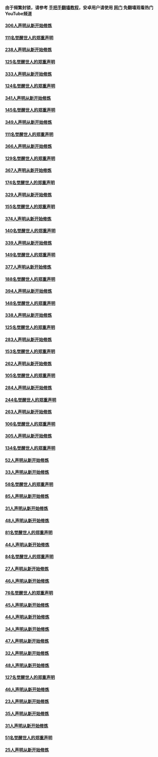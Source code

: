 #### 由于频繁封锁，请参考 [手把手翻墙教程](https://github.com/gfw-breaker/guides/wiki/)，安卓用户请使用 [网门](https://github.com/gfw-breaker/nogfw/blob/master/dl.md?t=07200000) 免翻墙观看热门YouTube频道 

#### [306人声明从新开始修炼](../pages/91/428076.md?t=07200000) 

#### [111名觉醒世人的郑重声明](../pages/91/428075.md?t=07200000) 

#### [238人声明从新开始修炼](../pages/91/427767.md?t=07200000) 

#### [125名觉醒世人的郑重声明](../pages/91/427766.md?t=07200000) 

#### [333人声明从新开始修炼](../pages/91/427525.md?t=07200000) 

#### [124名觉醒世人的郑重声明](../pages/91/427524.md?t=07200000) 

#### [341人声明从新开始修炼](../pages/91/427255.md?t=07200000) 

#### [145名觉醒世人的郑重声明](../pages/91/427254.md?t=07200000) 

#### [349人声明从新开始修炼](../pages/91/426969.md?t=07200000) 

#### [111名觉醒世人的郑重声明](../pages/91/426968.md?t=07200000) 

#### [366人声明从新开始修炼](../pages/91/426737.md?t=07200000) 

#### [129名觉醒世人的郑重声明](../pages/91/426736.md?t=07200000) 

#### [367人声明从新开始修炼](../pages/91/426421.md?t=07200000) 

#### [174名觉醒世人的郑重声明](../pages/91/426420.md?t=07200000) 

#### [329人声明从新开始修炼](../pages/91/426139.md?t=07200000) 

#### [155名觉醒世人的郑重声明](../pages/91/426138.md?t=07200000) 

#### [374人声明从新开始修炼](../pages/91/425811.md?t=07200000) 

#### [140名觉醒世人的郑重声明](../pages/91/425810.md?t=07200000) 

#### [339人声明从新开始修炼](../pages/91/425690.md?t=07200000) 

#### [149名觉醒世人的郑重声明](../pages/91/425689.md?t=07200000) 

#### [377人声明从新开始修炼](../pages/91/424867.md?t=07200000) 

#### [188名觉醒世人的郑重声明](../pages/91/424866.md?t=07200000) 

#### [394人声明从新开始修炼](../pages/91/423914.md?t=07200000) 

#### [148名觉醒世人的郑重声明](../pages/91/423913.md?t=07200000) 

#### [338人声明从新开始修炼](../pages/91/423540.md?t=07200000) 

#### [125名觉醒世人的郑重声明](../pages/91/423539.md?t=07200000) 

#### [283人声明从新开始修炼](../pages/91/423296.md?t=07200000) 

#### [153名觉醒世人的郑重声明](../pages/91/423295.md?t=07200000) 

#### [262人声明从新开始修炼](../pages/91/423004.md?t=07200000) 

#### [105名觉醒世人的郑重声明](../pages/91/423003.md?t=07200000) 

#### [284人声明从新开始修炼](../pages/91/422707.md?t=07200000) 

#### [244名觉醒世人的郑重声明](../pages/91/422706.md?t=07200000) 

#### [263人声明从新开始修炼](../pages/91/422553.md?t=07200000) 

#### [106名觉醒世人的郑重声明](../pages/91/422552.md?t=07200000) 

#### [305人声明从新开始修炼](../pages/91/422153.md?t=07200000) 

#### [134名觉醒世人的郑重声明](../pages/91/422152.md?t=07200000) 

#### [52人声明从新开始修炼](../pages/91/421846.md?t=07200000) 

#### [33人声明从新开始修炼](../pages/91/421804.md?t=07200000) 

#### [58名觉醒世人的郑重声明](../pages/91/421845.md?t=07200000) 

#### [85人声明从新开始修炼](../pages/91/421769.md?t=07200000) 

#### [31人声明从新开始修炼](../pages/91/421763.md?t=07200000) 

#### [48人声明从新开始修炼](../pages/91/421605.md?t=07200000) 

#### [81名觉醒世人的郑重声明](../pages/91/421656.md?t=07200000) 

#### [44人声明从新开始修炼](../pages/91/421544.md?t=07200000) 

#### [84名觉醒世人的郑重声明](../pages/91/421543.md?t=07200000) 

#### [27人声明从新开始修炼](../pages/91/421465.md?t=07200000) 

#### [46人声明从新开始修炼](../pages/91/421454.md?t=07200000) 

#### [76名觉醒世人的郑重声明](../pages/91/421453.md?t=07200000) 

#### [45人声明从新开始修炼](../pages/91/421452.md?t=07200000) 

#### [44人声明从新开始修炼](../pages/91/421422.md?t=07200000) 

#### [34人声明从新开始修炼](../pages/91/421322.md?t=07200000) 

#### [47人声明从新开始修炼](../pages/91/421264.md?t=07200000) 

#### [32人声明从新开始修炼](../pages/91/421225.md?t=07200000) 

#### [48人声明从新开始修炼](../pages/91/421202.md?t=07200000) 

#### [127名觉醒世人的郑重声明](../pages/91/421224.md?t=07200000) 

#### [46人声明从新开始修炼](../pages/91/421203.md?t=07200000) 

#### [23人声明从新开始修炼](../pages/91/421138.md?t=07200000) 

#### [35人声明从新开始修炼](../pages/91/421122.md?t=07200000) 

#### [31人声明从新开始修炼](../pages/91/421081.md?t=07200000) 

#### [51名觉醒世人的郑重声明](../pages/91/421080.md?t=07200000) 

#### [25人声明从新开始修炼](../pages/91/421020.md?t=07200000) 

